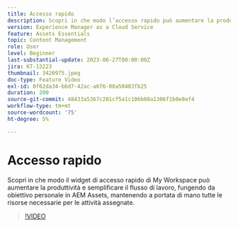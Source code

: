```yaml
---
title: Accesso rapido
description: Scopri in che modo l’accesso rapido può aumentare la produttività e semplificare il flusso di lavoro, fungendo da obiettivo personale in AEM Assets e mantenendo a portata di mano tutte le risorse necessarie per le attività assegnate.
version: Experience Manager as a Cloud Service
feature: Assets Essentials
topic: Content Management
role: User
level: Beginner
last-substantial-update: 2023-06-27T00:00:00Z
jira: KT-13223
thumbnail: 3420975.jpeg
doc-type: Feature Video
exl-id: 0f62da34-b6d7-42ac-a6f6-08a50483fb25
duration: 200
source-git-commit: 48433a5367c281cf5a1c106b08a1306f1b0e8ef4
workflow-type: tm+mt
source-wordcount: '75'
ht-degree: 5%

---
```


# Accesso rapido

Scopri in che modo il widget di accesso rapido di My Workspace può aumentare la produttività e semplificare il flusso di lavoro, fungendo da obiettivo personale in AEM Assets, mantenendo a portata di mano tutte le risorse necessarie per le attività assegnate.

>[!VIDEO](https://video.tv.adobe.com/v/3420975/?learn=on)
